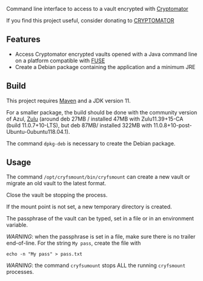 Command line interface to access to a vault encrypted with [Cryptomator](https://github.com/cryptomator/cryptomator)

If you find this project useful, consider donating to [CRYPTOMATOR](https://cryptomator.org/donate/)

## Features

- Access Cryptomator encrypted vaults opened with a Java command line on a platform compatible with [FUSE](https://en.wikipedia.org/wiki/Filesystem_in_Userspace)
- Create a Debian package containing the application and a minimum JRE

## Build

This project requires [Maven](https://maven.apache.org/) and a JDK version 11.

For a smaller package, the build should be done with the community version of Azul, [Zulu](https://www.azul.com/downloads/zulu-community/?version=java-11-lts&os=linux&package=jdk) (around deb 27MB / installed 47MB with Zulu11.39+15-CA (build 11.0.7+10-LTS), but deb 87MB/ installed 322MB with 11.0.8+10-post-Ubuntu-0ubuntu118.04.1).

The command `dpkg-deb` is necessary to create the Debian package.

## Usage

The command `/opt/cryfsmount/bin/cryfsmount` can create a new vault or migrate an old vault to the latest format.

Close the vault be stopping the process.

If the mount point is not set, a new temporary directory is created.

The passphrase of the vault can be typed, set in a file or in an environment variable.

*WARNING*: when the passphrase is set in a file, make sure there is no trailer end-of-line. For the string `My pass`, create the file with
```
echo -n "My pass" > pass.txt
```

*WARNING*: the command `cryfsumount` stops ALL the running `cryfsmount` processes.